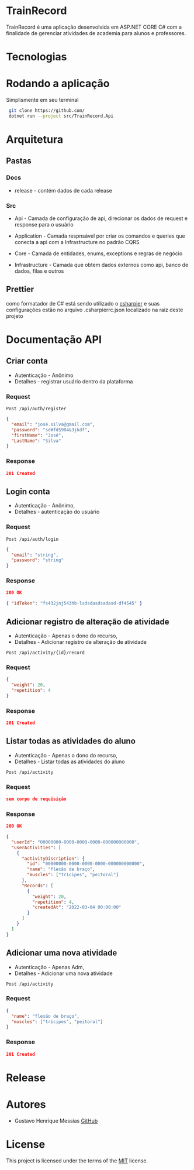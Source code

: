 # TrainRecord

TrainRecord é uma aplicação desenvolvida em ASP.NET CORE C# com a finalidade de gerenciar atividades de academia para alunos e professores.

# Tecnologias

# Rodando a aplicação

Simplismente em seu terminal

```sh
 git clone https://github.com/
 dotnet run --project src/TrainRecord.Api
```

# Arquitetura

## Pastas

### Docs

- release - contém dados de cada release

### Src

- Api - Camada de configuração de api, direcionar os dados de request e response para o usuário

- Application - Camada respnsável por criar os comandos e queries que conecta a api com a Infrastructure no padrão CQRS

- Core - Camada de entidades, enums, exceptions e regras de negócio

- Infrastructure - Camada que obtem dados externos como api, banco de dados, filas e outros

## Prettier

como formatador de C# está sendo utilizado o [csharpier](https://csharpier.com) e suas configurações estão no arquivo .csharpierrc.json localizado na raiz deste projeto

# Documentação API

## Criar conta

- Autenticação - Anônimo
- Detalhes - registrar usuário dentro da plataforma

### Request

```
Post /api/auth/register
```

```json
{
  "email": "josé.silva@gmail.com",
  "password": "sd#fd$904&3jkdf",
  "firstName": "José",
  "LastName": "Silva"
}
```

### Response

```json
201 Created
```

## Login conta

- Autenticação - Anônimo,
- Detalhes - autenticação do usuário

### Request

```
Post /api/auth/login
```

```json
{
  "email": "string",
  "password": "string"
}
```

### Response

```json
200 OK
```

```json
{ "idToken": "fs432jnj543hb-lsdsdasdsadasd-df4545" }
```

## Adicionar registro de alteração de atividade

- Autenticação - Apenas o dono do recurso,
- Detalhes - Adicionar registro de alteração de atividade

```
Post /api/activity/{id}/record
```

### Request

```json
{
  "weight": 20,
  "repetition": 4
}
```

### Response

```json
201 Created
```

## Listar todas as atividades do aluno

- Autenticação - Apenas o dono do recurso,
- Detalhes - Listar todas as atividades do aluno

```
Post /api/activity
```

### Request

```json
sem corpo de requisição
```

### Response

```json
200 OK
```

```json
{
  "userId": "00000000-0000-0000-0000-000000000000",
  "userActivities": [
    {
      "activityDiscription": {
        "id": "00000000-0000-0000-0000-000000000000",
        "name": "flexão de braço",
        "muscles": ["trícipes", "peitoral"]
      },
      "Records": [
        {
          "weight": 20,
          "repetition": 4,
          "createdAt": "2022-03-04 00:00:00"
        }
      ]
    }
  ]
}
```

## Adicionar uma nova atividade

- Autenticação - Apenas Adm,
- Detalhes - Adicionar uma nova atividade

```
Post /api/activity
```

### Request

```json
{
  "name": "flexão de braço",
  "muscles": ["trícipes", "peitoral"]
}
```

### Response

```json
201 Created
```

# Release

# Autores

- Gustavo Henrique Messias [GitHub](https://github.com/GustavoM96)

# License

This project is licensed under the terms of the [MIT]() license.

